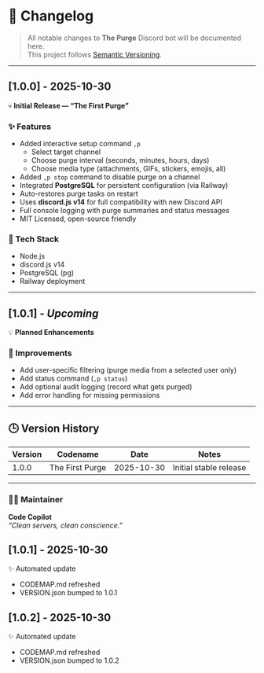 # 🧾 Changelog  
> All notable changes to **The Purge** Discord bot will be documented here.  
> This project follows [Semantic Versioning](https://semver.org/).  

---

## [1.0.0] - 2025-10-30  
💀 **Initial Release — “The First Purge”**

### ✨ Features
- Added interactive setup command `,p`  
  - Select target channel  
  - Choose purge interval (seconds, minutes, hours, days)  
  - Choose media type (attachments, GIFs, stickers, emojis, all)
- Added `,p stop` command to disable purge on a channel
- Integrated **PostgreSQL** for persistent configuration (via Railway)
- Auto-restores purge tasks on restart
- Uses **discord.js v14** for full compatibility with new Discord API
- Full console logging with purge summaries and status messages
- MIT Licensed, open-source friendly

### 🧰 Tech Stack
- Node.js  
- discord.js v14  
- PostgreSQL (pg)  
- Railway deployment  

---

## [1.0.1] - *Upcoming*  
💡 **Planned Enhancements**

### 🔧 Improvements
- Add user-specific filtering (purge media from a selected user only)
- Add status command (` ,p status `)
- Add optional audit logging (record what gets purged)
- Add error handling for missing permissions

---

## 🕒 Version History
| Version | Codename | Date | Notes |
|----------|-----------|------|-------|
| 1.0.0 | The First Purge | 2025-10-30 | Initial stable release |

---

### 🧑‍💻 Maintainer
**Code Copilot**  
*“Clean servers, clean conscience.”*
## [1.0.1] - 2025-10-30
✨ Automated update
- CODEMAP.md refreshed
- VERSION.json bumped to 1.0.1

## [1.0.2] - 2025-10-30
✨ Automated update
- CODEMAP.md refreshed
- VERSION.json bumped to 1.0.2

